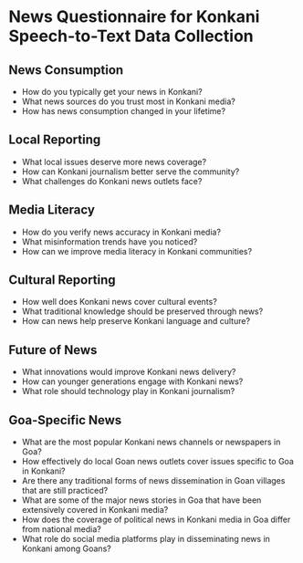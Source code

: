 # News Questionnaire for Konkani Speech-to-Text Data Collection

## News Consumption
- How do you typically get your news in Konkani?
- What news sources do you trust most in Konkani media?
- How has news consumption changed in your lifetime?

## Local Reporting
- What local issues deserve more news coverage?
- How can Konkani journalism better serve the community?
- What challenges do Konkani news outlets face?

## Media Literacy
- How do you verify news accuracy in Konkani media?
- What misinformation trends have you noticed?
- How can we improve media literacy in Konkani communities?

## Cultural Reporting
- How well does Konkani news cover cultural events?
- What traditional knowledge should be preserved through news?
- How can news help preserve Konkani language and culture?

## Future of News
- What innovations would improve Konkani news delivery?
- How can younger generations engage with Konkani news?
- What role should technology play in Konkani journalism?

## Goa-Specific News
- What are the most popular Konkani news channels or newspapers in Goa?
- How effectively do local Goan news outlets cover issues specific to Goa in Konkani?
- Are there any traditional forms of news dissemination in Goan villages that are still practiced?
- What are some of the major news stories in Goa that have been extensively covered in Konkani media?
- How does the coverage of political news in Konkani media in Goa differ from national media?
- What role do social media platforms play in disseminating news in Konkani among Goans?
